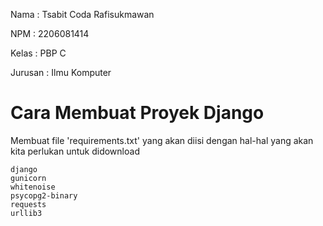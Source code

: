 Nama    : Tsabit Coda Rafisukmawan

NPM     : 2206081414

Kelas   : PBP C

Jurusan : Ilmu Komputer 

# Cara Membuat Proyek Django
Membuat file 'requirements.txt' yang akan diisi dengan hal-hal yang akan kita perlukan untuk didownload
```
django
gunicorn
whitenoise
psycopg2-binary
requests
urllib3
```
